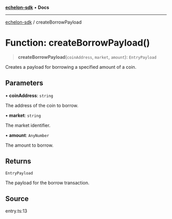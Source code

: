 [**echelon-sdk**](../README.md) • **Docs**

***

[echelon-sdk](../globals.md) / createBorrowPayload

# Function: createBorrowPayload()

> **createBorrowPayload**(`coinAddress`, `market`, `amount`): `EntryPayload`

Creates a payload for borrowing a specified amount of a coin.

## Parameters

• **coinAddress**: `string`

The address of the coin to borrow.

• **market**: `string`

The market identifier.

• **amount**: `AnyNumber`

The amount to borrow.

## Returns

`EntryPayload`

The payload for the borrow transaction.

## Source

entry.ts:13
